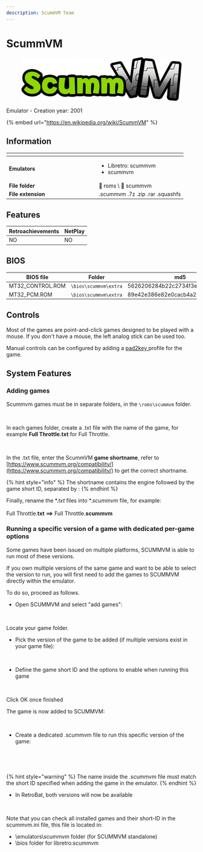 ```yaml
---
description: ScummVM Team
---
```


# ScummVM

<div align="left">

<figure><img src="https://raw.githubusercontent.com/fabricecaruso/es-theme-carbon/5149a33eed46b2af638b06119397d4023b75131f/art/logos/scummvm.svg" alt=""><figcaption></figcaption></figure>

</div>

Emulator - Creation year: 2001

{% embed url="https://en.wikipedia.org/wiki/ScummVM" %}

## Information

<table data-header-hidden><thead><tr><th width="224"></th><th></th></tr></thead><tbody><tr><td><strong>Emulators</strong></td><td><ul><li>Libretro: scummvm</li><li>scummvm</li></ul></td></tr><tr><td><strong>File folder</strong></td><td><span data-gb-custom-inline data-tag="emoji" data-code="1f4c2">📂</span> roms \ <span data-gb-custom-inline data-tag="emoji" data-code="1f4c2">📂</span> scummvm</td></tr><tr><td><strong>File extension</strong></td><td>.scummvm .7z .zip .rar .squashfs</td></tr></tbody></table>

## Features

| Retroachievements | NetPlay |
| ----------------- | ------- |
| NO                | NO      |

## BIOS

<table><thead><tr><th width="221">BIOS file</th><th width="177">Folder</th><th>md5</th></tr></thead><tbody><tr><td>MT32_CONTROL.ROM</td><td><code>\bios\scummvm\extra</code></td><td>5626206284b22c2734f3e9efefcd2675</td></tr><tr><td>MT32_PCM.ROM</td><td><code>\bios\scummvm\extra</code></td><td>89e42e386e82e0cacb4a2704a03706ca</td></tr></tbody></table>

## Controls

Most of the games are point-and-click games designed to be played with a mouse. If you don't have a mouse, the left analog stick can be used too.

Manual controls can be configured by adding a [pad2key ](../../../../en/controllers/pad2key.md)profile for the game.

## System Features

### Adding games

Scummvm games must be in separate folders, in the `\roms\scummvm` folder.

<div align="left">

<figure><img src="https://i.imgur.com/qfDZ5Np.png" alt=""><figcaption></figcaption></figure>

</div>

In each games folder, create a .txt file with the name of the game, for example **Full Throttle.txt** for Full Throttle.

<div align="left">

<figure><img src="https://i.imgur.com/k4GhSoC.png" alt=""><figcaption></figcaption></figure>

</div>

In the .txt file, enter the ScummVM **game shortname**, refer to [https://www.scummvm.org/compatibility/](https://www.scummvm.org/compatibility/) to get the correct shortname.

{% hint style="info" %}
The shortname contains the engine followed by the game short ID, separated by :
{% endhint %}

Finally, rename the \*._txt_ files into \*._scummvm_ file, for example:\
\
Full Throttle.**txt** **==>** Full Throttle.**scummvm**

### Running a specific version of a game with dedicated per-game options

Some games have been issued on multiple platforms, SCUMMVM is able to run most of these versions.

If you own multiple versions of the same game and want to be able to select the version to run, you will first need to add the games to SCUMMVM directly within the emulator.

To do so, proceed as follows.

* Open SCUMMVM and select "add games":

<div align="left">

<figure><img src="https://i.imgur.com/iJoG99n.png" alt=""><figcaption></figcaption></figure>

</div>

Locate your game folder.

* Pick the version of the game to be added (if multiple versions exist in your game file):

<div align="left">

<figure><img src="https://i.imgur.com/AOzAJp2.png" alt=""><figcaption></figcaption></figure>

</div>

* Define the game short ID and the options to enable when running this game

<div align="left">

<figure><img src="https://i.imgur.com/SSQCrt7.png" alt=""><figcaption></figcaption></figure>

</div>

Click OK once finished

The game is now added to SCUMMVM:

<div align="left">

<figure><img src="https://i.imgur.com/Ok0JkMy.png" alt=""><figcaption></figcaption></figure>

</div>

* Create a dedicated .scummvm file to run this specific version of the game:

<div align="left">

<figure><img src="https://i.imgur.com/nCNTake.png" alt=""><figcaption></figcaption></figure>

</div>

<div align="left">

<figure><img src="https://i.imgur.com/5DiPExS.png" alt=""><figcaption></figcaption></figure>

</div>

{% hint style="warning" %}
The name inside the .scummvm file must match the short ID specified when adding the game in the emulator.
{% endhint %}

* In RetroBat, both versions will now be available

<div align="left">

<figure><img src="https://i.imgur.com/OTcJf0h.png" alt=""><figcaption></figcaption></figure>

</div>

Note that you can check all installed games and their short-ID in the scummvm.ini file, this file is located in:

* \emulators\scummvm folder (for SCUMMVM standalone)
* \bios folder for libretro:scummvm

<div align="left">

<figure><img src="https://i.imgur.com/YUsciw5.png" alt=""><figcaption></figcaption></figure>

</div>
